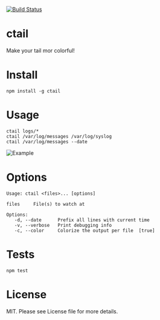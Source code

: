 [![Build Status](https://travis-ci.org/brainexe/ctail.svg?branch=master)](https://travis-ci.org/brainexe/ctail)

ctail
=====

Make your tail mor colorful!

Install
=======

```
npm install -g ctail
```

Usage
=====
```
ctail logs/*
ctail /var/log/messages /var/log/syslog
ctail /var/log/messages --date
```

![Example](https://space.mdoetsch.de/index.php/s/JXjauX3O4qls9kQ/download)


Options
=======
```
Usage: ctail <files>... [options]

files     File(s) to watch at

Options:
   -d, --date      Prefix all lines with current time
   -v, --verbose   Print debugging info
   -c, --color     Colorize the output per file  [true]
```

Tests
=====

```
npm test
```

License
=======
MIT. Please see License file for more details.
